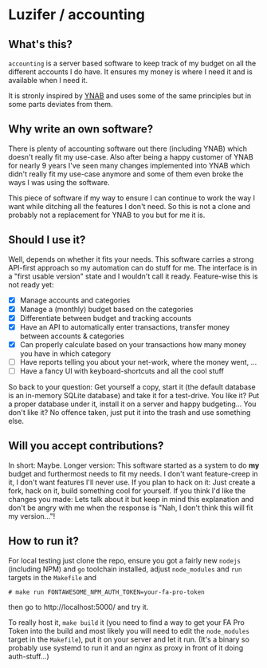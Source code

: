 # Luzifer / accounting

## What's this?

`accounting` is a server based software to keep track of my budget on all the different accounts I do have. It ensures my money is where I need it and is available when I need it.

It is stronly inspired by [YNAB](https://www.ynab.com/) and uses some of the same principles but in some parts deviates from them.

## Why write an own software?

There is plenty of accounting software out there (including YNAB) which doesn't really fit my use-case. Also after being a happy customer of YNAB for nearly 9 years I've seen many changes implemented into YNAB which didn't really fit my use-case anymore and some of them even broke the ways I was using the software.

This piece of software if my way to ensure I can continue to work the way I want while ditching all the features I don't need. So this is not a clone and probably not a replacement for YNAB to you but for me it is.

## Should I use it?

Well, depends on whether it fits your needs. This software carries a strong API-first approach so my automation can do stuff for me. The interface is in a "first usable version" state and I wouldn't call it ready. Feature-wise this is not ready yet:

- [x] Manage accounts and categories
- [x] Manage a (monthly) budget based on the categories
- [x] Differentiate between budget and tracking accounts
- [x] Have an API to automatically enter transactions, transfer money between accounts & categories
- [x] Can properly calculate based on your transactions how many money you have in which category
- [ ] Have reports telling you about your net-work, where the money went, …
- [ ] Have a fancy UI with keyboard-shortcuts and all the cool stuff

So back to your question: Get yourself a copy, start it (the default database is an in-memory SQLite database) and take it for a test-drive. You like it? Put a proper database under it, install it on a server and happy budgeting… You don't like it? No offence taken, just put it into the trash and use something else.

## Will you accept contributions?

In short: Maybe. Longer version: This software started as a system to do **my** budget and furthermost needs to fit my needs. I don't want feature-creep in it, I don't want features I'll never use. If you plan to hack on it: Just create a fork, hack on it, build something cool for yourself. If you think I'd like the changes you made: Lets talk about it but keep in mind this explanation and don't be angry with me when the response is "Nah, I don't think this will fit my version…"!

## How to run it?

For local testing just clone the repo, ensure you got a fairly new `nodejs` (including NPM) and `go` toolchain installed, adjust `node_modules` and `run` targets in the `Makefile` and

```console
# make run FONTAWESOME_NPM_AUTH_TOKEN=your-fa-pro-token
```

then go to http://localhost:5000/ and try it.

To really host it, `make build` it (you need to find a way to get your FA Pro Token into the build and most likely you will need to edit the `node_modules` target in the `Makefile`), put it on your server and let it run. (It's a binary so probably use systemd to run it and an nginx as proxy in front of it doing auth-stuff…)
